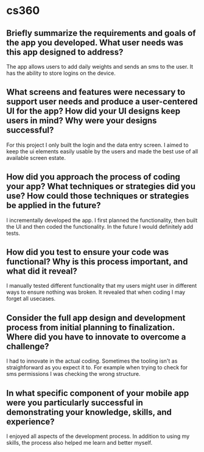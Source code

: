 # cs360

## Briefly summarize the requirements and goals of the app you developed. What user needs was this app designed to address?
The app allows users to add daily weights and sends an sms to the user. It has the ability to store logins on the device.
## What screens and features were necessary to support user needs and produce a user-centered UI for the app? How did your UI designs keep users in mind? Why were your designs successful?
For this project I only built the login and the data entry screen. I aimed to keep the ui elements easily usable by the users and made the best use of all available screen estate.
## How did you approach the process of coding your app? What techniques or strategies did you use? How could those techniques or strategies be applied in the future?
I incrementally developed the app. I first planned the functionality, then built the UI and then coded the functionality. In the future I would definitely add tests.
## How did you test to ensure your code was functional? Why is this process important, and what did it reveal?
I manually tested different functionality that my users might user in different ways to ensure nothing was broken. It revealed that when coding I may forget all usecases.
## Consider the full app design and development process from initial planning to finalization. Where did you have to innovate to overcome a challenge?
I had to innovate in the actual coding. Sometimes the tooling isn't as straighforward as you expect it to. For example when trying to check for sms permissions I was checking the wrong structure.
## In what specific component of your mobile app were you particularly successful in demonstrating your knowledge, skills, and experience?
I enjoyed all aspects of the development process. In addition to using my skills, the process also helped me learn and better myself. 
